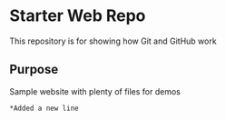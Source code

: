 # Starter Web Repo

This repository is for showing how Git and GitHub work

## Purpose

Sample website with plenty of files for demos

    *Added a new line
